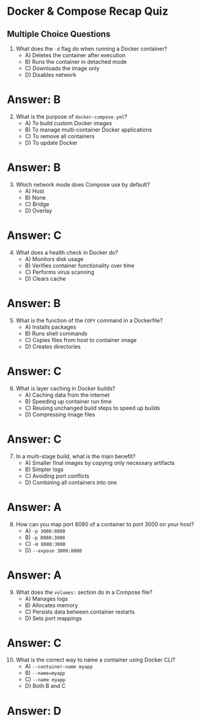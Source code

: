 # Docker & Compose Recap Quiz

## Multiple Choice Questions

1. What does the `-d` flag do when running a Docker container?
   - A) Deletes the container after execution
   - B) Runs the container in detached mode
   - C) Downloads the image only
   - D) Disables network

# Answer: B

2. What is the purpose of `docker-compose.yml`?
   - A) To build custom Docker images
   - B) To manage multi-container Docker applications
   - C) To remove all containers
   - D) To update Docker

# Answer: B

3. Which network mode does Compose use by default?
   - A) Host
   - B) None
   - C) Bridge
   - D) Overlay

# Answer: C

4. What does a health check in Docker do?
   - A) Monitors disk usage
   - B) Verifies container functionality over time
   - C) Performs virus scanning
   - D) Clears cache

# Answer: B

5. What is the function of the `COPY` command in a Dockerfile?
   - A) Installs packages
   - B) Runs shell commands
   - C) Copies files from host to container image
   - D) Creates directories

# Answer: C

6. What is layer caching in Docker builds?
   - A) Caching data from the internet
   - B) Speeding up container run time
   - C) Reusing unchanged build steps to speed up builds
   - D) Compressing image files

# Answer: C

7. In a multi-stage build, what is the main benefit?
   - A) Smaller final images by copying only necessary artifacts
   - B) Simpler logs
   - C) Avoiding port conflicts
   - D) Combining all containers into one

# Answer: A

8. How can you map port 8080 of a container to port 3000 on your host?
   - A) `-p 3000:8080`
   - B) `-p 8080:3000`
   - C) `-m 8080:3000`
   - D) `--expose 3000:8080`

# Answer: A

9. What does the `volumes:` section do in a Compose file?
   - A) Manages logs
   - B) Allocates memory
   - C) Persists data between container restarts
   - D) Sets port mappings

# Answer: C

10. What is the correct way to name a container using Docker CLI?
    - A) `--container-name myapp`
    - B) `--name=myapp`
    - C) `--name myapp`
    - D) Both B and C

# Answer: D
